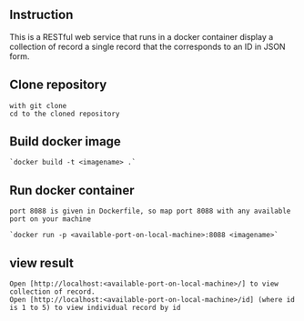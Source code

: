 ## Instruction

This is a RESTful web service that runs in a docker container display a collection of record a single record that the corresponds to an ID in JSON form.

## Clone repository

    with git clone
    cd to the cloned repository

## Build docker image

    `docker build -t <imagename> .`

## Run docker container

    port 8088 is given in Dockerfile, so map port 8088 with any available port on your machine

    `docker run -p <available-port-on-local-machine>:8088 <imagename>`

## view result

    Open [http://localhost:<available-port-on-local-machine>/] to view collection of record.
    Open [http://localhost:<available-port-on-local-machine>/id] (where id is 1 to 5) to view individual record by id
